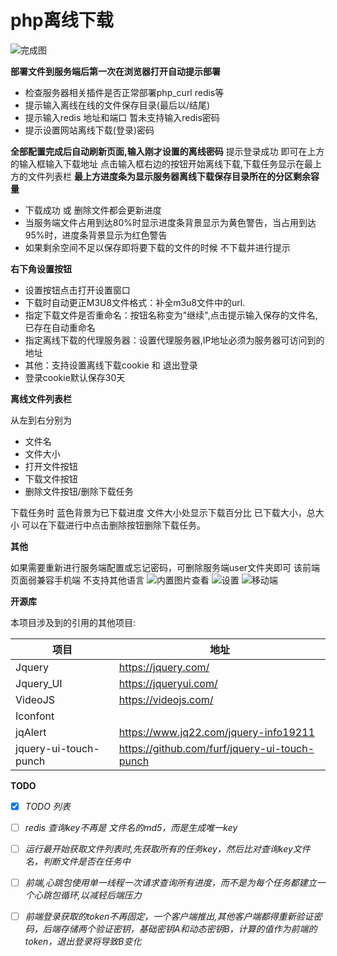 ﻿# php离线下载
 
![完成图][1]

**部署文件到服务端后第一次在浏览器打开自动提示部署**

 - 检查服务器相关插件是否正常部署php_curl redis等
 - 提示输入离线在线的文件保存目录(最后以/结尾)
 - 提示输入redis 地址和端口 暂未支持输入redis密码
 - 提示设置网站离线下载(登录)密码

**全部配置完成后自动刷新页面,输入刚才设置的离线密码**
提示登录成功 即可在上方的输入框输入下载地址    点击输入框右边的按钮开始离线下载,下载任务显示在最上方的文件列表栏
**最上方进度条为显示服务器离线下载保存目录所在的分区剩余容量**

 - 下载成功 或 删除文件都会更新进度
 - 当服务端文件占用到达80%时显示进度条背景显示为黄色警告，当占用到达95%时，进度条背景显示为红色警告
 - 如果剩余空间不足以保存即将要下载的文件的时候 不下载并进行提示

**右下角设置按钮**

 - 设置按钮点击打开设置窗口
 - 下载时自动更正M3U8文件格式：补全m3u8文件中的url.
 - 指定下载文件是否重命名：按钮名称变为"继续",点击提示输入保存的文件名,已存在自动重命名
 - 指定离线下载的代理服务器：设置代理服务器,IP地址必须为服务器可访问到的地址
 - 其他：支持设置离线下载cookie 和 退出登录
 - 登录cookie默认保存30天

**离线文件列表栏**

从左到右分别为
 - 文件名 
 - 文件大小
 - 打开文件按钮
 - 下载文件按钮
 - 删除文件按钮/删除下载任务
 
下载任务时 蓝色背景为已下载进度 文件大小处显示下载百分比  已下载大小，总大小
可以在下载进行中点击删除按钮删除下载任务。


**其他**

如果需要重新进行服务端配置或忘记密码，可删除服务端user文件夹即可
该前端页面弱兼容手机端
不支持其他语言
![内置图片查看][2]
![设置][3]
![移动端][4]

**开源库**

本项目涉及到的引用的其他项目:

项目  | 地址
------------- | -------------
Jquery 			          | https://jquery.com/
Jquery_UI 		        | https://jqueryui.com/
VideoJS			          | https://videojs.com/
Iconfont		          | 
jqAlert			          | https://www.jq22.com/jquery-info19211
jquery-ui-touch-punch | https://github.com/furf/jquery-ui-touch-punch

**TODO**

- [x] *TODO 列表*
- [ ] *redis 查询key不再是 文件名的md5，而是生成唯一key*
- [ ] *运行最开始获取文件列表时,先获取所有的任务key，然后比对查询key文件名，判断文件是否在任务中*
- [ ] *前端,心跳包使用单一线程一次请求查询所有进度，而不是为每个任务都建立一个心跳包循环,以减轻后端压力*
- [ ] *前端登录获取的token不再固定，一个客户端推出,其他客户端都得重新验证密码，后端存储两个验证密钥，基础密钥A和动态密钥B，计算的值作为前端的token，退出登录将导致B变化*

  [1]: https://s.pc.qq.com/tousu/img/20210613/7018871_1623560409.jpg
  [2]: https://s.pc.qq.com/tousu/img/20210515/1364285_1621068259.jpg
  [3]: https://s.pc.qq.com/tousu/img/20210515/7459126_1621068265.jpg
  [4]: https://s.pc.qq.com/tousu/img/20210515/2859324_1621068269.jpg
